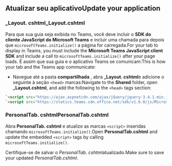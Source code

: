 ## <a name="update-your-application"></a><span data-ttu-id="34dc0-101">Atualizar seu aplicativo</span><span class="sxs-lookup"><span data-stu-id="34dc0-101">Update your application</span></span>

### <a name="_layoutcshtml"></a><span data-ttu-id="34dc0-102">_Layout. cshtml</span><span class="sxs-lookup"><span data-stu-id="34dc0-102">_Layout.cshtml</span></span>

<span data-ttu-id="34dc0-103">Para que sua guia seja exibida no Teams, você deve incluir o **SDK do cliente JavaScript do Microsoft Teams** e incluir uma chamada para depois que `microsoftTeams.initialize()` a página for carregada.</span><span class="sxs-lookup"><span data-stu-id="34dc0-103">For your tab to display in Teams, you must include the **Microsoft Teams JavaScript client SDK** and include a call to `microsoftTeams.initialize()` after your page loads.</span></span> <span data-ttu-id="34dc0-104">É assim que sua guia e o aplicativo Teams se comunicam:</span><span class="sxs-lookup"><span data-stu-id="34dc0-104">This is how your tab and the Teams app communicate:</span></span>

- <span data-ttu-id="34dc0-105">Navegue até a pasta **compartilhada** , abra **_Layout. cshtml**e adicione o seguinte à seção `<head>` marcas:</span><span class="sxs-lookup"><span data-stu-id="34dc0-105">Navigate to the **Shared** folder, open **_Layout.cshtml**, and add the following to the `<head>` tags section:</span></span>

```html
`<script src="https://ajax.aspnetcdn.com/ajax/jQuery/jquery-3.4.1.min.js"></script>`
`<script src="https://statics.teams.cdn.office.net/sdk/v1.6.0/js/MicrosoftTeams.min.js"></script>`
```

### <a name="personaltabcshtml"></a><span data-ttu-id="34dc0-106">PersonalTab. cshtml</span><span class="sxs-lookup"><span data-stu-id="34dc0-106">PersonalTab.cshtml</span></span>

<span data-ttu-id="34dc0-107">Abra **PersonalTab. cshtml** e atualize as marcas `<script>` inseridas chamando `microsoftTeams.initialize()`.</span><span class="sxs-lookup"><span data-stu-id="34dc0-107">Open **PersonalTab.cshtml** and update the embedded `<script>` tags by calling `microsoftTeams.initialize()`.</span></span>

<span data-ttu-id="34dc0-108">Certifique-se de salvar o *PersonalTab. cshtml*atualizado.</span><span class="sxs-lookup"><span data-stu-id="34dc0-108">Make sure to save your updated *PersonalTab.cshtml*.</span></span>